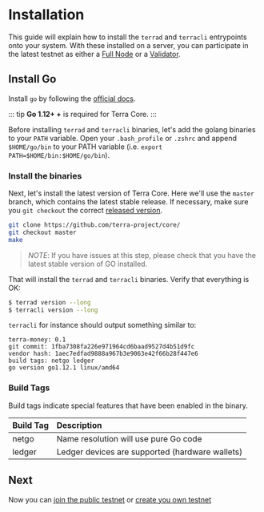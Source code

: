 # Installation

This guide will explain how to install the `terrad` and `terracli` entrypoints onto your system. With these installed on a server, you can participate in the latest testnet as either a [Full Node](join-network.md#run-a-full-node) or a [Validator](https://github.com/terra-project/core/tree/f8be66ca87e5a7d50a28875f1bea04dbfe69b9c6/docs/guide/setup-validator.md).

## Install Go

Install `go` by following the [official docs](https://golang.org/doc/install).

::: tip **Go 1.12+ +** is required for Terra Core. :::

Before installing `terrad` and `terracli` binaries, let's add the golang binaries to your `PATH` variable. Open your `.bash_profile` or `.zshrc` and append `$HOME/go/bin` to your PATH variable (i.e. `export PATH=$HOME/bin:$HOME/go/bin`).

### Install the binaries

Next, let's install the latest version of Terra Core. Here we'll use the `master` branch, which contains the latest stable release. If necessary, make sure you `git checkout` the correct [released version](https://github.com/terra-project/core//releases).

```bash
git clone https://github.com/terra-project/core/
git checkout master
make
```

> _NOTE_: If you have issues at this step, please check that you have the latest stable version of GO installed.

That will install the `terrad` and `terracli` binaries. Verify that everything is OK:

```bash
$ terrad version --long
$ terracli version --long
```

`terracli` for instance should output something similar to:

```text
terra-money: 0.1
git commit: 1fba7308fa226e971964cd6baad9527d4b51d9fc
vendor hash: 1aec7edfad9888a967b3e9063e42f66b28f447e6
build tags: netgo ledger
go version go1.12.1 linux/amd64
```

### Build Tags

Build tags indicate special features that have been enabled in the binary.

| Build Tag | Description |
| :--- | :--- |
| netgo | Name resolution will use pure Go code |
| ledger | Ledger devices are supported \(hardware wallets\) |

## Next

Now you can [join the public testnet](join-network.md) or [create you own testnet](deploy-testnet.md)


